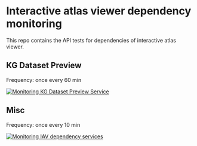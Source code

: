 # Interactive atlas viewer dependency monitoring

This repo contains the API tests for dependencies of interactive atlas viewer.

## KG Dataset Preview

Frequency: once every 60 min

[![Monitoring KG Dataset Preview Service](https://github.com/fzj-inm1-bda/iav-dep-test/workflows/Monitoring%20KG%20Dataset%20Preview%20Service/badge.svg)](https://github.com/FZJ-INM1-BDA/iav-dep-test/actions?query=workflow%3A%22Monitoring+KG+Dataset+Preview+Service%22)

## Misc

Frequency: once every 10 min

[![Monitoring IAV dependency services](https://github.com/fzj-inm1-bda/iav-dep-test/workflows/Monitoring%20IAV%20dependency%20services/badge.svg)](https://github.com/FZJ-INM1-BDA/iav-dep-test/actions?query=workflow%3A%22Monitoring+IAV+dependency+services%22)
